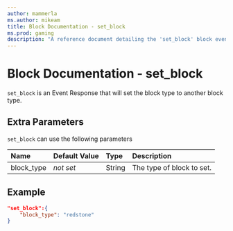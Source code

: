 ```yaml
---
author: mammerla
ms.author: mikeam
title: Block Documentation - set_block
ms.prod: gaming
description: "A reference document detailing the 'set_block' block event response"
---
```


# Block Documentation - set_block

`set_block` is an Event Response that will set the block type to another block type.

## Extra Parameters

`set_block` can use the following parameters

|Name |Default Value  |Type  |Description  |
|:----------|:----------|:----------|:----------|
|block_type|*not set* |String| The type of block to set. |

## Example

```json
"set_block":{
    "block_type": "redstone"
}
```
